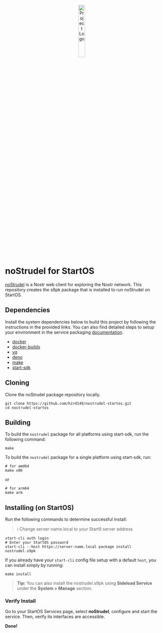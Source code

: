 <p align="center">
  <img src="https://raw.githubusercontent.com/hzrd149/nostrudel/next/screenshots/icon.svg" alt="Project Logo" width="21%">
</p>

# noStrudel for StartOS

[noStrudel](https://github.com/hzrd149/nostrudel) is a Nostr web client for exploring the Nostr network. This repository creates the s9pk package that is installed to run noStrudel on StartOS.

## Dependencies

Install the system dependencies below to build this project by following the instructions in the provided links. You can also find detailed steps to setup your environment in the service packaging [documentation](https://github.com/Start9Labs/service-pipeline#development-environment).

- [docker](https://docs.docker.com/get-docker)
- [docker-buildx](https://docs.docker.com/buildx/working-with-buildx/)
- [yq](https://mikefarah.gitbook.io/yq)
- [deno](https://deno.land/)
- [make](https://www.gnu.org/software/make/)
- [start-sdk](https://github.com/Start9Labs/start-os/tree/master/backend)

## Cloning

Clone the noStrudel package repository locally.

```
git clone https://github.com/hzrd149/nostrudel-startos.git
cd nostrudel-startos
```

## Building

To build the `nostrudel` package for all platforms using start-sdk, run the following command:

```
make
```

To build the `nostrudel` package for a single platform using start-sdk, run:

```
# for amd64
make x86
```
or
```
# for arm64
make arm
```

## Installing (on StartOS)

Run the following commands to determine successful install:
> :information_source: Change server-name.local to your Start9 server address

```
start-cli auth login
# Enter your StartOS password
start-cli --host https://server-name.local package install nostrudel.s9pk
```

If you already have your `start-cli` config file setup with a default `host`, you can install simply by running:

```
make install
```

> **Tip:** You can also install the nostrudel.s9pk using **Sideload Service** under the **System > Manage** section.

### Verify Install

Go to your StartOS Services page, select **noStrudel**, configure and start the service. Then, verify its interfaces are accessible.

**Done!**
